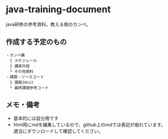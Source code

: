 # java-training-document
java研修の参考資料。教える側のカンペ。

## 作成する予定のもの
```text
・カンペ集
　├ スケジュール
　├ 講座内容
　└ その他資料
・課題・ソースコード
　├ 課題JUnit
　└ 最終課題参考コード
```

## メモ・備考
- 基本的には自分用です
- html用にmdを編集しているので、github上のmdでは表記が崩れています。適当にダウンロードして確認してください。
